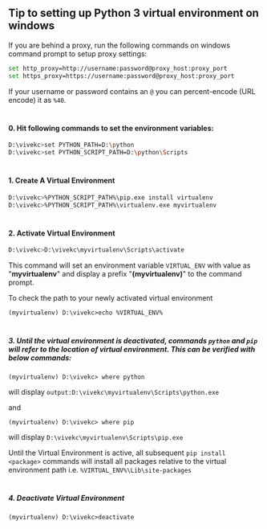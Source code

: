 ## Tip to setting up Python 3 virtual environment on windows 

If you are behind a proxy, run the following commands on windows command prompt to setup proxy settings:
```bash
set http_proxy=http://username:password@proxy_host:proxy_port
set https_proxy=https://username:password@proxy_host:proxy_port
```
If your username or password contains an `@` you can percent-encode (URL encode) it as `%40`.
#
#### 0. Hit following commands to set the environment variables:
```bash
D:\vivekc>set PYTHON_PATH=D:\python
D:\vivekc>set PYTHON_SCRIPT_PATH=D:\python\Scripts
```
#
#### 1. Create A Virtual Environment
```bash
D:\vivekc>%PYTHON_SCRIPT_PATH%\pip.exe install virtualenv
D:\vivekc>%PYTHON_SCRIPT_PATH%\virtualenv.exe myvirtualenv
```
#
#### 2. Activate Virtual Environment
```bash
D:\vivekc>D:\vivekc\myvirtualenv\Scripts\activate
```
This command will set an environment variable `VIRTUAL_ENV` with value as "**myvirtualenv**" and display a prefix "**(myvirtualenv)**" to the command prompt.

To check the path to your newly activated virtual environment
```
(myvirtualenv) D:\vivekc>echo %VIRTUAL_ENV%
```
#
##### 3. Until the virtual environment is deactivated, commands `python` and `pip` will refer to the location of virtual environment. This can be verified with below commands:
```
(myvirtualenv) D:\vivekc> where python
```
will display
`output:D:\vivekc\myvirtualenv\Scripts\python.exe`

and
```
(myvirtualenv) D:\vivekc> where pip
```
will display
`D:\vivekc\myvirtualenv\Scripts\pip.exe`

Until the Virtual Environment is active, all subsequent `pip install <package>` commands will install all packages relative to the virtual environment path
i.e. `%VIRTUAL_ENV%\Lib\site-packages`

#
##### 4. Deactivate Virtual Environment
```
(myvirtualenv) D:\vivekc>deactivate
```
